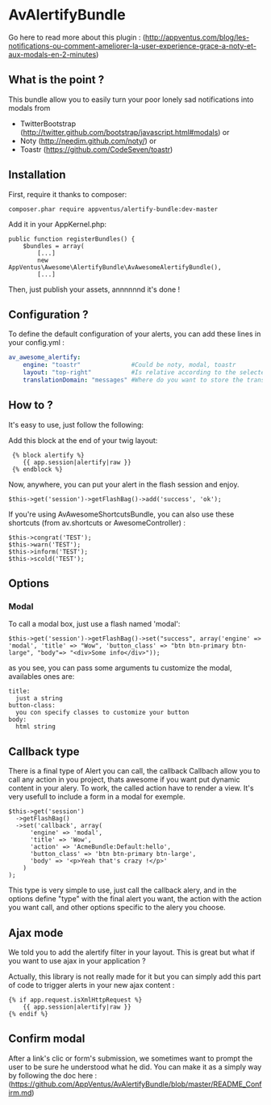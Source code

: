 AvAlertifyBundle
=============

Go here to read more about this plugin : (http://appventus.com/blog/les-notifications-ou-comment-ameliorer-la-user-experience-grace-a-noty-et-aux-modals-en-2-minutes)

What is the point ?
-------


This bundle allow you to easily turn your poor lonely sad notifications into modals from
* TwitterBootstrap (http://twitter.github.com/bootstrap/javascript.html#modals) or
* Noty (http://needim.github.com/noty/) or
* Toastr (https://github.com/CodeSeven/toastr)


Installation
------------

First, require it thanks to composer:

    composer.phar require appventus/alertify-bundle:dev-master


Add it in your AppKernel.php:

    public function registerBundles() {
        $bundles = array(
            [...]
            new AppVentus\Awesome\AlertifyBundle\AvAwesomeAlertifyBundle(),
            [...]

Then, just publish your assets, annnnnnd it's done !

Configuration ?
------------


To define the default configuration of your alerts, you can add these lines in your config.yml :

```yml
av_awesome_alertify:
    engine: "toastr"              #Could be noty, modal, toastr
    layout: "top-right"           #Is relative according to the selected engine
    translationDomain: "messages" #Where do you want to store the translation strings
```

How to ?
------------


It's easy to use, just follow the following:

Add this block at the end of your twig layout:

     {% block alertify %}
        {{ app.session|alertify|raw }}
     {% endblock %}

Now, anywhere, you can put your alert in the flash session and enjoy.

    $this->get('session')->getFlashBag()->add('success', 'ok');


If you're using AvAwesomeShortcutsBundle, you can also use these shortcuts (from av.shortcuts or AwesomeController) :

    $this->congrat('TEST');
    $this->warn('TEST');
    $this->inform('TEST');
    $this->scold('TEST');

Options
------------

### Modal

To call a modal box, just use a flash named 'modal':

    $this->get('session')->getFlashBag()->set("success", array('engine' => 'modal', 'title' => "Wow", 'button_class' => "btn btn-primary btn-large", "body"=> "<div>Some info</div>"));

as you see, you can pass some arguments tu customize the modal, availables ones are:

    title:
      just a string
    button-class:
      you con specify classes to customize your button
    body:
      html string


Callback type
------------

There is a final type of Alert you can call, the callback
Callbach allow you to call any action in you project, thats awesome if you want put dynamic content in your alery.
To work, the called action have to render a view. It's very usefull to include a form in a modal for exemple.

    $this->get('session')
      ->getFlashBag()
      ->set('callback', array(
          'engine' => 'modal',
          'title' => 'Wow',
          'action' => 'AcmeBundle:Default:hello',
          'button_class' => 'btn btn-primary btn-large',
          'body' => '<p>Yeah that's crazy !</p>'
        )
    );

This type is very simple to use, just call the callback alery, and in the options define "type" with the final alert you want, the action with the action you want call, and other options specific to the alery you choose.

Ajax mode
-----------

We told you to add the alertify filter in your layout. This is great but what if you want to use ajax in your application ?

Actually, this library is not really made for it but you can simply add this part of code to trigger alerts in your new ajax content :


    {% if app.request.isXmlHttpRequest %}
        {{ app.session|alertify|raw }}
    {% endif %}


Confirm modal
------------

After a link's clic or form's submission, we sometimes want to prompt the user to be sure he understood what he did.
You can make it as a simply way by following the doc here : (https://github.com/AppVentus/AvAlertifyBundle/blob/master/README_Confirm.md)
